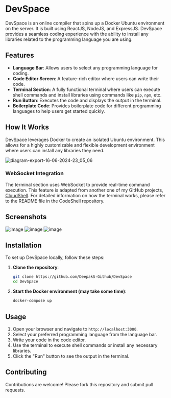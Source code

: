 # DevSpace

DevSpace is an online compiler that spins up a Docker Ubuntu environment on the server. It is built using ReactJS, NodeJS, and ExpressJS. DevSpace provides a seamless coding experience with the ability to install any libraries related to the programming language you are using. 

## Features

- **Language Bar**: Allows users to select any programming language for coding.
- **Code Editor Screen**: A feature-rich editor where users can write their code.
- **Terminal Section**: A fully functional terminal where users can execute shell commands and install libraries using commands like `pip`, `npm`, etc.
- **Run Button**: Executes the code and displays the output in the terminal.
- **Boilerplate Code**: Provides boilerplate code for different programming languages to help users get started quickly.

## How It Works

DevSpace leverages Docker to create an isolated Ubuntu environment. This allows for a highly customizable and flexible development environment where users can install any libraries they need.

![diagram-export-16-06-2024-23_05_06](https://github.com/DeepakS-Github/DevSpace/assets/96366840/053b8c2e-e576-45a4-a6cc-19f2d234fb03)

### WebSocket Integration

The terminal section uses WebSocket to provide real-time command execution. This feature is adapted from another one of my GitHub projects, [CloudShell](https://github.com/DeepakS-Github/CloudShell). For detailed information on how the terminal works, please refer to the README file in the CodeShell repository.

## Screenshots

![image](https://github.com/DeepakS-Github/DevSpace/assets/96366840/fbf05b0e-811f-4683-948f-dbd4ba006383)
![image](https://github.com/DeepakS-Github/DevSpace/assets/96366840/20eca3eb-c294-4d03-a7db-8e0e7aa6faf7)
![image](https://github.com/DeepakS-Github/DevSpace/assets/96366840/aa81f4a9-1570-48af-ab84-5c5aed9134af)


## Installation

To set up DevSpace locally, follow these steps:

1. **Clone the repository**:
    ```bash
    git clone https://github.com/DeepakS-Github/DevSpace
    cd DevSpace
    ```

2. **Start the Docker environment (may take some time)**:
    ```bash
    docker-compose up
    ```

## Usage

1. Open your browser and navigate to `http://localhost:3000`.
2. Select your preferred programming language from the language bar.
3. Write your code in the code editor.
4. Use the terminal to execute shell commands or install any necessary libraries.
5. Click the "Run" button to see the output in the terminal.

## Contributing

Contributions are welcome! Please fork this repository and submit pull requests.
